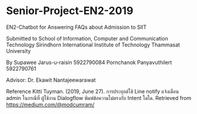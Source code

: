 # Senior-Project-EN2-2019
EN2-Chatbot for Answering FAQs about Admission to SIIT



Submitted to
School of Information, Computer and Communication Technology
Sirindhorn International Institute of Technology
Thammasat University



By
Supawee Jarus-u-raisin 5922790084
Pornchanok Panyavuthilert 5922790761



Advisor: Dr. Ekawit Nantajeewarawat



Reference
Kitti Tuyman. (2019, June 27). การประยุกต์ใช้ Line notify แจ้งเตือน admin ในกรณีที่ ผู้ใช้งาน Dialogflow พิมพ์ข้อความไม่ตรงกับ Intent ใดใด. Retrieved from https://medium.com/@modcumram/

